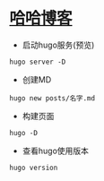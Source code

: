 # [哈哈博客](http://hahaen.github.io/)

* 启动hugo服务(预览)

```
hugo server -D
```

* 创建MD

```
hugo new posts/名字.md
```

* 构建页面

```
hugo -D
```

* 查看hugo使用版本

```
hugo version
```

